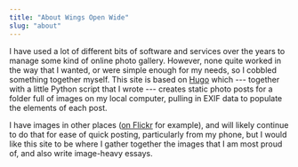 ```yaml
---
title: "About Wings Open Wide"
slug: "about"
---
```


I have used a lot of different bits of software and services over the years to manage some kind of online photo gallery. However, none quite worked in the way that I wanted, or were simple enough for my needs, so I cobbled something together myself. This site is based on [Hugo](https://gohugo.io/) which --- together with a little Python script that I wrote --- creates static photo posts for a folder full of images on my local computer, pulling in EXIF data to populate the elements of each post.

I have images in other places ([on Flickr](https://www.flickr.com/photos/bsag/) for example), and will likely continue to do that for ease of quick posting, particularly from my phone, but I would like this site to be where I gather together the images that I am most proud of, and also write image-heavy essays.